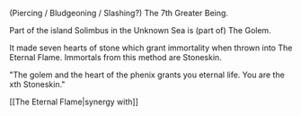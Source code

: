 (Piercing / Bludgeoning / Slashing?) The 7th Greater Being.

Part of the island Solimbus in the Unknown Sea is (part of) The Golem.

It made seven hearts of stone which grant immortality when thrown into The Eternal Flame. Immortals from this method are Stoneskin.

"The golem and the heart of the phenix grants you eternal life. You are the xth Stoneskin."

[[The Eternal Flame|synergy with]]